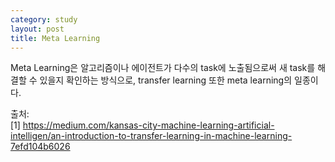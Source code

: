 ```yaml
---
category: study
layout: post
title: Meta Learning
---
```

Meta Learning은 알고리즘이나 에이전트가 다수의 task에 노출됨으로써 새 task를 해결할 수 있을지 확인하는 방식으로, transfer learning 또한 meta learning의 일종이다.

출처:<br>
[1] https://medium.com/kansas-city-machine-learning-artificial-intelligen/an-introduction-to-transfer-learning-in-machine-learning-7efd104b6026
